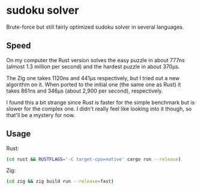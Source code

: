 # sudoku solver

Brute-force but still fairly optimized sudoku solver in several languages.

## Speed

On my computer the Rust version solves the easy puzzle in about 777ns (almost
1.3 million per second) and the hardest puzzle in about 370µs.

The Zig one takes 1120ns and 441µs respectively, but I tried out a new algorithm
on it. When ported to the initial one (the same one as Rust) it takes 861ns and
346µs (about 2,900 per second), respectively.

I found this a bit strange since Rust is faster for the simple benchmark but is
slower for the complex one. I didn't really feel like looking into it though, so
that'll be a mystery for now.

## Usage

Rust:
```sh
(cd rust && RUSTFLAGS='-C target-cpu=native' cargo run --release)
```

Zig:
```sh
(cd zig && zig build run --release=fast)
```
